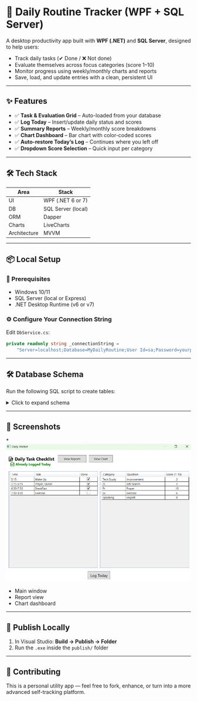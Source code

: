 ﻿# 📘 Daily Routine Tracker (WPF + SQL Server)

A desktop productivity app built with **WPF (.NET)** and **SQL Server**, designed to help users:

* Track daily tasks (✔ Done / ❌ Not done)
* Evaluate themselves across focus categories (score 1–10)
* Monitor progress using weekly/monthly charts and reports
* Save, load, and update entries with a clean, persistent UI

---

## ✨ Features

* ✅ **Task & Evaluation Grid** – Auto-loaded from your database
* ✅ **Log Today** – Insert/update daily status and scores
* ✅ **Summary Reports** – Weekly/monthly score breakdowns
* ✅ **Chart Dashboard** – Bar chart with color-coded scores
* ✅ **Auto-restore Today’s Log** – Continues where you left off
* ✅ **Dropdown Score Selection** – Quick input per category

---

## 🛠 Tech Stack

| Area         | Stack              |
| ------------ | ------------------ |
| UI           | WPF (.NET 6 or 7)  |
| DB           | SQL Server (local) |
| ORM          | Dapper             |
| Charts       | LiveCharts         |
| Architecture | MVVM               |

---

## 📦 Local Setup

### 🧩 Prerequisites

* Windows 10/11
* SQL Server (local or Express)
* .NET Desktop Runtime (v6 or v7)

### ⚙️ Configure Your Connection String

Edit `DbService.cs`:

```csharp
private readonly string _connectionString =
    "Server=localhost;Database=MyDailyRoutine;User Id=sa;Password=yourpassword;TrustServerCertificate=True;";
```

---

## 🛠 Database Schema

Run the following SQL script to create tables:

<details>
<summary>Click to expand schema</summary>

```sql
-- TaskDefinition
CREATE TABLE TaskDefinition (
    TaskId INT PRIMARY KEY IDENTITY(1,1),
    TaskName VARCHAR(255),
    TimeSlot VARCHAR(50)
);

-- EvaluationDefinition
CREATE TABLE EvaluationDefinition (
    EvaluationId INT PRIMARY KEY IDENTITY(1,1),
    Question VARCHAR(255),
    Category VARCHAR(50)
);

-- DailyLog
CREATE TABLE DailyLog (
    LogId INT PRIMARY KEY IDENTITY(1,1),
    LogDate DATE UNIQUE,
    TaskScore INT,
    EvaluationAvg FLOAT,
    CombinedScore FLOAT
);

-- TaskLog
CREATE TABLE TaskLog (
    TaskLogId INT PRIMARY KEY IDENTITY(1,1),
    LogId INT FOREIGN KEY REFERENCES DailyLog(LogId),
    TaskId INT FOREIGN KEY REFERENCES TaskDefinition(TaskId),
    IsCompleted BIT
);

-- EvaluationLog
CREATE TABLE EvaluationLog (
    EvalLogId INT PRIMARY KEY IDENTITY(1,1),
    LogId INT FOREIGN KEY REFERENCES DailyLog(LogId),
    EvaluationId INT FOREIGN KEY REFERENCES EvaluationDefinition(EvaluationId),
    Score INT
);
```

</details>

---

## 📸 Screenshots

*![Main Window](Screenshots/main-window.png)


* Main window
* Report view
* Chart dashboard

---

## 🚀 Publish Locally

1. In Visual Studio: **Build → Publish → Folder**
2. Run the `.exe` inside the `publish/` folder

---

## 🙌 Contributing

This is a personal utility app — feel free to fork, enhance, or turn into a more advanced self-tracking platform.
